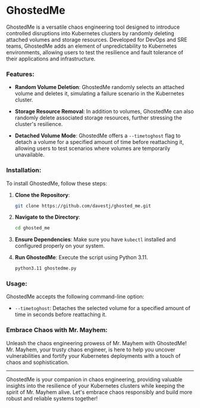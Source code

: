 # GhostedMe

GhostedMe is a versatile chaos engineering tool designed to introduce controlled disruptions into Kubernetes clusters by randomly deleting attached volumes and storage resources. Developed for DevOps and SRE teams, GhostedMe adds an element of unpredictability to Kubernetes environments, allowing users to test the resilience and fault tolerance of their applications and infrastructure.

### Features:

- **Random Volume Deletion**: GhostedMe randomly selects an attached volume and deletes it, simulating a failure scenario in the Kubernetes cluster.
  
- **Storage Resource Removal**: In addition to volumes, GhostedMe can also randomly delete associated storage resources, further stressing the cluster's resilience.

- **Detached Volume Mode**: GhostedMe offers a `--timetoghost` flag to detach a volume for a specified amount of time before reattaching it, allowing users to test scenarios where volumes are temporarily unavailable.

### Installation:

To install GhostedMe, follow these steps:

1. **Clone the Repository**: 
    ```bash
    git clone https://github.com/davestj/ghosted_me.git
    ```

2. **Navigate to the Directory**: 
    ```bash
    cd ghosted_me
    ```

3. **Ensure Dependencies**: Make sure you have `kubectl` installed and configured properly on your system.

4. **Run GhostedMe**: Execute the script using Python 3.11.
    ```bash
    python3.11 ghostedme.py
    ```

### Usage:

GhostedMe accepts the following command-line option:

- `--timetoghost`: Detaches the selected volume for a specified amount of time in seconds before reattaching it.

### Embrace Chaos with Mr. Mayhem:

Unleash the chaos engineering prowess of Mr. Mayhem with GhostedMe! Mr. Mayhem, your trusty chaos engineer, is here to help you uncover vulnerabilities and fortify your Kubernetes deployments with a touch of chaos and sophistication.

---

GhostedMe is your companion in chaos engineering, providing valuable insights into the resilience of your Kubernetes clusters while keeping the spirit of Mr. Mayhem alive. Let's embrace chaos responsibly and build more robust and reliable systems together!
